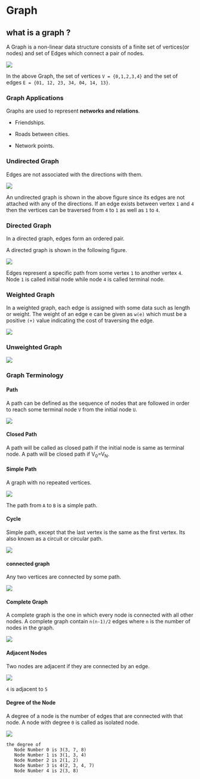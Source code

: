 # Graph

## what is a graph ?

A Graph is a non-linear data structure consists of a finite set of vertices(or nodes) and set of Edges which connect a pair of nodes.

![](https://www.geeksforgeeks.org/wp-content/uploads/undirectedgraph.png)

In the above Graph, the set of vertices ```V = {0,1,2,3,4}``` and the set of edges ```E = {01, 12, 23, 34, 04, 14, 13}```.

### Graph Applications

Graphs are used to represent **networks and relations**.

- Friendships.

- Roads between cities.

- Network points.

### Undirected Graph

Edges are not associated with the directions with them.

![](Images/Selection_234.png)

An undirected graph is shown in the above figure since its edges are not attached with any of the directions. If an edge exists between vertex ```1``` and ```4``` then the vertices can be traversed from ```4``` to ```1``` as well as ```1``` to ```4```.

### Directed Graph

In a directed graph, edges form an ordered pair.

A directed graph is shown in the following figure.

![](Images/Selection_235.png)

Edges represent a specific path from some vertex ```1``` to another vertex ```4```. Node ```1``` is called initial node while node ```4``` is called terminal node.

### Weighted Graph

In a weighted graph, each edge is assigned with some data such as length or weight. The weight of an edge e can be given as ```w(e)``` which must be a positive ```(+)``` value indicating the cost of traversing the edge.

![](Images/Selection_238.png)

### Unweighted Graph

![](Images/Selection_236.png)

### Graph Terminology

#### Path

A path can be defined as the sequence of nodes that are followed in order to reach some terminal node ```V``` from the initial node ```U```.

![](Images/Selection_239.png)

#### Closed Path

A path will be called as closed path if the initial node is same as terminal node. A path will be closed path if V<sub>0</sub>=V<sub>N</sub>.

#### Simple Path

A graph with no repeated vertices.

![](Images/Selection_240.png)

The path from ```A``` to ```B``` is a simple path.

#### Cycle

Simple path, except that the last vertex is the same as the first vertex. Its also known as a circuit or circular path.

![](Images/Selection_241.png)

#### connected graph

Any two vertices are connected by some path.

![](Images/Selection_242.png)

#### Complete Graph

A complete graph is the one in which every node is connected with all other nodes. A complete graph contain ```n(n-1)/2``` edges where ```n``` is the number of nodes in the graph.

![](Images/Selection_243.png)

#### Adjacent Nodes

Two nodes are adjacent if they are connected by an edge.

![](Images/Selection_235.png)

```4``` is adjacent to ```5```

#### Degree of the Node

A degree of a node is the number of edges that are connected with that node. A node with degree ```0``` is called as isolated node.

![](Images/Selection_238.png)

    the degree of 
       Node Number 0 is 3(3, 7, 8)
       Node Number 1 is 3(1, 3, 4) 
       Node Number 2 is 2(1, 2) 
       Node Number 3 is 4(2, 3, 4, 7) 
       Node Number 4 is 2(3, 8) 
